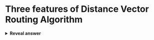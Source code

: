 # Three features of Distance Vector Routing Algorithm
<details>
<summary><b>Reveal answer</b></summary>
Distributed - information only transfered between neighbours<br>Iterative - Coninues until no more information is exchanged, no stop signal<br>Asynchronous - Does not require all nodes to exchange information in lockstep with eachotehr
</details>
